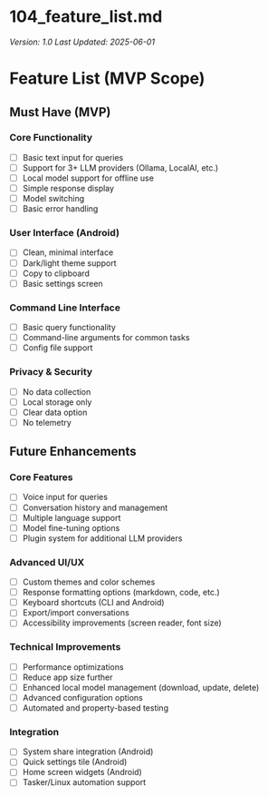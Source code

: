# 104_feature_list.md

_Version: 1.0_
_Last Updated: 2025-06-01_

# Feature List (MVP Scope)

## Must Have (MVP)

### Core Functionality
- [ ] Basic text input for queries
- [ ] Support for 3+ LLM providers (Ollama, LocalAI, etc.)
- [ ] Local model support for offline use
- [ ] Simple response display
- [ ] Model switching
- [ ] Basic error handling

### User Interface (Android)
- [ ] Clean, minimal interface
- [ ] Dark/light theme support
- [ ] Copy to clipboard
- [ ] Basic settings screen

### Command Line Interface
- [ ] Basic query functionality
- [ ] Command-line arguments for common tasks
- [ ] Config file support

### Privacy & Security
- [ ] No data collection
- [ ] Local storage only
- [ ] Clear data option
- [ ] No telemetry

## Future Enhancements

### Core Features
- [ ] Voice input for queries
- [ ] Conversation history and management
- [ ] Multiple language support
- [ ] Model fine-tuning options
- [ ] Plugin system for additional LLM providers

### Advanced UI/UX
- [ ] Custom themes and color schemes
- [ ] Response formatting options (markdown, code, etc.)
- [ ] Keyboard shortcuts (CLI and Android)
- [ ] Export/import conversations
- [ ] Accessibility improvements (screen reader, font size)

### Technical Improvements
- [ ] Performance optimizations
- [ ] Reduce app size further
- [ ] Enhanced local model management (download, update, delete)
- [ ] Advanced configuration options
- [ ] Automated and property-based testing

### Integration
- [ ] System share integration (Android)
- [ ] Quick settings tile (Android)
- [ ] Home screen widgets (Android)
- [ ] Tasker/Linux automation support
